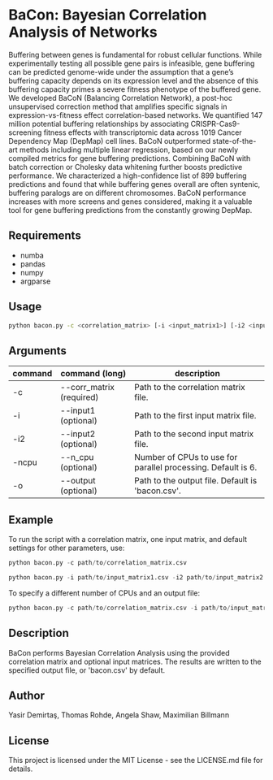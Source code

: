 # BaCon: Bayesian Correlation Analysis of Networks

Buffering between genes is fundamental for robust cellular functions. While experimentally testing all possible gene pairs is infeasible, gene buffering can be predicted genome-wide under the assumption that a gene’s buffering capacity depends on its expression level and the absence of this buffering capacity primes a severe fitness phenotype of the buffered gene. We developed BaCoN (Balancing Correlation Network), a post-hoc unsupervised correction method that amplifies specific signals in expression-vs-fitness effect correlation-based networks. We quantified 147 million potential buffering relationships by associating CRISPR-Cas9-screening fitness effects with transcriptomic data across 1019 Cancer Dependency Map (DepMap) cell lines. BaCoN outperformed state-of-the-art methods including multiple linear regression, based on our newly compiled metrics for gene buffering predictions. Combining BaCoN with batch correction or Cholesky data whitening further boosts predictive performance. We characterized a high-confidence list of 899 buffering predictions and found that while buffering genes overall are often syntenic, buffering paralogs are on different chromosomes. BaCoN performance increases with more screens and genes considered, making it a valuable tool for gene buffering predictions from the constantly growing DepMap.


## Requirements

- numba
- pandas
- numpy
- argparse 


## Usage

```bash
python bacon.py -c <correlation_matrix> [-i <input_matrix1>] [-i2 <input_matrix2>] [-ncpu <number_of_cpus>] [-o <output_file>]
```

## Arguments

| command  | command (long)  | description  |
| ------------ | ------------ | ------------ |
|-c   | --corr_matrix (required)  |Path to the correlation matrix file.     |
| -i  |  --input1 (optional) | Path to the first input matrix file.   |
| -i2 |--input2 (optional)   |   Path to the second input matrix file.   |
| -ncpu  | --n_cpu (optional)  | Number of CPUs to use for parallel processing. Default is 6.    |
| -o  |  --output (optional) |  Path to the output file. Default is 'bacon.csv'.    |


## Example
To run the script with a correlation matrix, one input matrix, and default settings for other parameters, use:

```python
python bacon.py -c path/to/correlation_matrix.csv 
```
```python
python bacon.py -i path/to/input_matrix1.csv -i2 path/to/input_matrix2.csv
```

To specify a different number of CPUs and an output file:

```python
python bacon.py -c path/to/correlation_matrix.csv -i path/to/input_matrix1.csv -ncpu 4 -o result.csv
```

## Description
BaCon performs Bayesian Correlation Analysis using the provided correlation matrix and optional input matrices. The results are written to the specified output file, or 'bacon.csv' by default.

## Author
Yasir Demirtaş, Thomas Rohde, Angela Shaw, Maximilian Billmann

## License
This project is licensed under the MIT License - see the LICENSE.md file for details.
